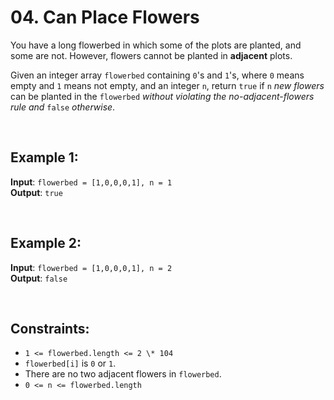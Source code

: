 # 04. Can Place Flowers

You have a long flowerbed in which some of the plots are planted, and some are not. However, flowers cannot be planted in **adjacent** plots.

Given an integer array `flowerbed` containing `0`'s and `1`'s, where `0` means empty and `1` means not empty, and an integer `n`, return `true` if `n` _new flowers_ can be planted in the `flowerbed` _without violating the no-adjacent-flowers rule and_ `false` _otherwise_.

<br>

## Example 1:

**Input**: `flowerbed = [1,0,0,0,1], n = 1`  
**Output**: `true`

<br>

## Example 2:

**Input**: `flowerbed = [1,0,0,0,1], n = 2`  
**Output**: `false`

<br>

## Constraints:

- `1 <= flowerbed.length <= 2 \* 104`
- `flowerbed[i]` is `0` or `1`.
- There are no two adjacent flowers in `flowerbed`.
- `0 <= n <= flowerbed.length`

